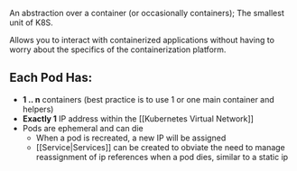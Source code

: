 An abstraction over a container (or occasionally containers); The smallest unit of K8S.

Allows you to interact with containerized applications without having to worry about the  specifics of the containerization platform.

## Each Pod Has:
- **1 .. n** containers (best practice is to use 1 or one main container and helpers)
- **Exactly 1** IP address within the [[Kubernetes Virtual Network]]
- Pods are ephemeral and can die
	- When a pod is recreated, a new IP will be assigned
	- [[Service|Services]] can be created to obviate the need to manage reassignment of ip references when a pod dies, similar to a static ip